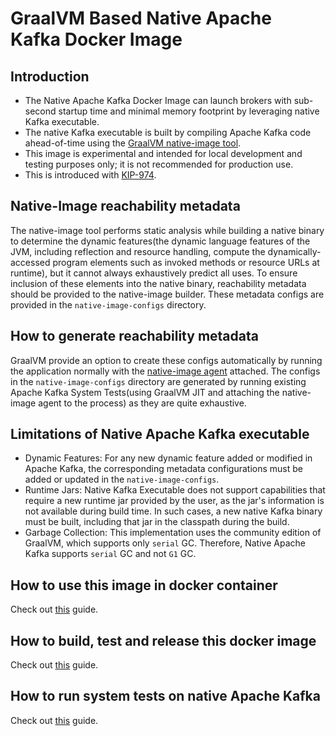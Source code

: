 # GraalVM Based Native Apache Kafka Docker Image

## Introduction
- The Native Apache Kafka Docker Image can launch brokers with sub-second startup time and minimal memory footprint by leveraging native Kafka executable.
- The native Kafka executable is built by compiling Apache Kafka code ahead-of-time using the [GraalVM native-image tool](https://www.graalvm.org/jdk21/reference-manual/native-image/).
- This image is experimental and intended for local development and testing purposes only; it is not recommended for production use.
- This is introduced with [KIP-974](https://cwiki.apache.org/confluence/display/KAFKA/KIP-974%3A+Docker+Image+for+GraalVM+based+Native+Kafka+Broker).

## Native-Image reachability metadata
The native-image tool performs static analysis while building a native binary to determine the dynamic features(the dynamic language features of the JVM, including reflection and resource handling, compute the dynamically-accessed program elements such as invoked methods or resource URLs at runtime), but it cannot always exhaustively predict all uses. 
To ensure inclusion of these elements into the native binary, reachability metadata should be provided to the native-image builder. 
These metadata configs are provided in the `native-image-configs` directory.

## How to generate reachability metadata
GraalVM provide an option to create these configs automatically by running the application normally with the [native-image agent](https://www.graalvm.org/latest/reference-manual/native-image/metadata/AutomaticMetadataCollection/) attached.
The configs in the `native-image-configs` directory are generated by running existing Apache Kafka System Tests(using GraalVM JIT and attaching the native-image agent to the process) as they are quite exhaustive.

## Limitations of Native Apache Kafka executable
- Dynamic Features: For any new dynamic feature added or modified in Apache Kafka, the corresponding metadata configurations must be added or updated in the `native-image-configs`.
- Runtime Jars: Native Kafka Executable does not support capabilities that require a new runtime jar provided by the user, as the jar's information is not available during build time. In such cases, a new native Kafka binary must be built, including that jar in the classpath during the build.
- Garbage Collection: This implementation uses the community edition of GraalVM, which supports only `serial` GC. Therefore, Native Apache Kafka supports `serial` GC and not `G1` GC.

## How to use this image in docker container
Check out [this](../examples/README.md) guide.

## How to build, test and release this docker image
Check out [this](../README.md) guide.

## How to run system tests on native Apache Kafka
Check out [this](../../tests/README.md#running-tests-using-docker) guide.

